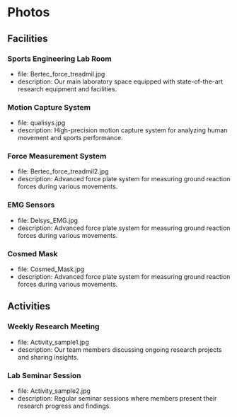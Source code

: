 # Photos

## Facilities

### Sports Engineering Lab Room
- file: Bertec_force_treadmil.jpg
- description: Our main laboratory space equipped with state-of-the-art research equipment and facilities.

### Motion Capture System
- file: qualisys.jpg
- description: High-precision motion capture system for analyzing human movement and sports performance.

### Force Measurement System
- file: Bertec_force_treadmil2.jpg
- description: Advanced force plate system for measuring ground reaction forces during various movements.

### EMG Sensors
- file: Delsys_EMG.jpg
- description: Advanced force plate system for measuring ground reaction forces during various movements.

### Cosmed Mask
- file: Cosmed_Mask.jpg
- description: Advanced force plate system for measuring ground reaction forces during various movements.

## Activities

### Weekly Research Meeting
- file: Activity_sample1.jpg
- description: Our team members discussing ongoing research projects and sharing insights.

### Lab Seminar Session
- file: Activity_sample2.jpg
- description: Regular seminar sessions where members present their research progress and findings.